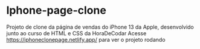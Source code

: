 # Iphone-page-clone
Projeto de clone da página de vendas do iPhone 13 da Apple, desenvolvido junto ao curso de HTML e CSS da HoraDeCodar
Acesse https://iphoneclonepage.netlify.app/ para ver o projeto rodando
